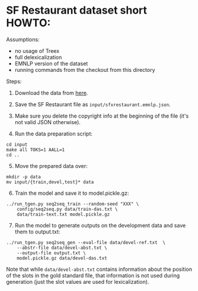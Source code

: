 
SF Restaurant dataset short HOWTO:
==============================
Assumptions:
- no usage of Treex
- full delexicalization
- EMNLP version of the dataset
- running commands from the checkout from this directory

Steps:
1. Download the data from [here](https://www.repository.cam.ac.uk/handle/1810/251304).

2. Save the SF Restaurant file as `input/sfxrestaurant.emnlp.json`.

3. Make sure you delete the copyright info at the beginning of the file (it's not valid JSON otherwise).

4. Run the data preparation script:
```
cd input
make all TOKS=1 AALL=1
cd ..
```

5. Move the prepared data over:
```
mkdir -p data
mv input/{train,devel,test}* data
```

6. Train the model and save it to model.pickle.gz:
```
../run_tgen.py seq2seq_train --random-seed "XXX" \ 
    config/seq2seq.py data/train-das.txt \
    data/train-text.txt model.pickle.gz
```

7. Run the model to generate outputs on the development data and save them to output.txt:
```
../run_tgen.py seq2seq_gen --eval-file data/devel-ref.txt  \
    --abstr-file data/devel-abst.txt \
    --output-file output.txt \
    model.pickle.gz data/devel-das.txt
```
  Note that while `data/devel-abst.txt` contains information about the position 
  of the slots in the gold standard file, that information is not used during generation 
  (just the slot values are used for lexicalization).
